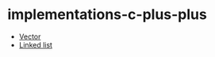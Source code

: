 # implementations-c-plus-plus

* [Vector](https://github.com/VadimDez/implementations-c-plus-plus/tree/master/vector)
* [Linked list](https://github.com/VadimDez/implementations-c-plus-plus/tree/master/linked_list)
